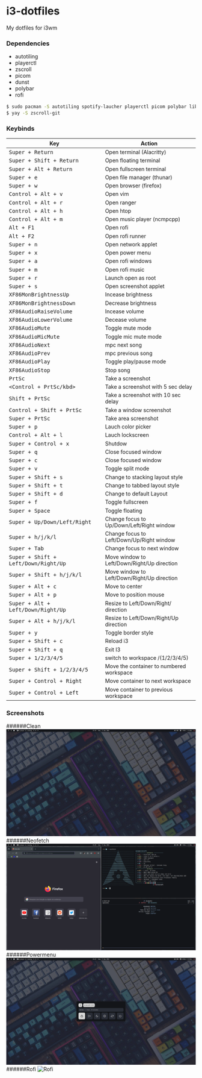 # i3-dotfiles
My dotfiles for i3wm

### Dependencies

- autotiling
- playerctl
- zscroll
- picom
- dunst
- polybar
- rofi

```bash
$ sudo pacman -S autotiling spotify-laucher playerctl picom polybar libsysprof-capture alsa-card-profiles rofi-lbonn-wayland-git
$ yay -S zscroll-git
```
### Keybinds

| Key | Action|
| --- | --- |
| <kbd>Super + Return</kbd> | Open terminal (Alacritty) |
| <kbd>Super + Shift + Return</kbd> | Open floating terminal |
| <kbd>Super + Alt + Return</kbd> | Open fullscreen terminal |
| <kbd>Super + e</kbd> | Open file manager (thunar) |
| <kbd>Super + w</kbd> | Open browser (firefox) |
| <kbd>Control + Alt + v</kbd> | Open vim |
| <kbd>Control + Alt + r</kbd> | Open ranger |
| <kbd>Control + Alt + h</kbd> | Open htop |
| <kbd>Control + Alt + m</kbd> | Open music player (ncmpcpp) |
| <kbd>Alt + F1</kbd> | Open rofi |
| <kbd>Alt + F2</kbd> | Open rofi runner |
| <kbd>Super + n</kbd> | Open network applet |
| <kbd>Super + x</kbd> | Open power menu |
| <kbd>Super + a</kbd> | Open rofi windows |
| <kbd>Super + m</kbd> | Open rofi music |
| <kbd>Super + r</kbd> | Launch open as root |
| <kbd>Super + s</kbd> | Open screenshot applet |
| <kbd>XF86MonBrightnessUp</kbd> | Incease brightness |
| <kbd>XF86MonBrightnessDown</kbd> | Decrease brightness |
| <kbd>XF86AudioRaiseVolume</kbd> | Incease volume |
| <kbd>XF86AudioLowerVolume</kbd> | Decease volume |
| <kbd>XF86AudioMute</kbd> | Toggle mute mode |
| <kbd>XF86AudioMicMute</kbd> | Toggle mic mute mode |
| <kbd>XF86AudioNext</kbd> | mpc next song |
| <kbd>XF86AudioPrev</kbd> | mpc previous song |
| <kbd>XF86AudioPlay</kbd> | Toggle play/pause mode |
| <kbd>XF86AudioStop</kbd> | Stop song |
| <kbd>PrtSc</kbd> | Take a screenshot |
| <kbd><Control + PrtSc/kbd> | Take a screenshot with 5 sec delay |
| <kbd>Shift + PrtSc</kbd> | Take a screenshot with 10 sec delay |
| <kbd>Control + Shift + PrtSc</kbd> | Take a window screenshot |
| <kbd>Super + PrtSc</kbd> | Take area screenshot
| <kbd>Super + p</kbd> | Lauch color picker |
| <kbd>Control + Alt + l</kbd> | Lauch lockscreen |
| <kbd>Super + Control + x</kbd> | Shutdow |
| <kbd>Super + q</kbd> | Close focused window |
| <kbd>Super + c</kbd> | Close focused window |
| <kbd>Super + v</kbd> | Toggle split mode |
| <kbd>Super + Shift + s</kbd> | Change to stacking layout style |
| <kbd>Super + Shift + t</kbd> | Change to tabbed layout style |
| <kbd>Super + Shift + d</kbd> | Change to default Layout |
| <kbd>Super + f</kbd> | Toggle fullscreen |
| <kbd>Super + Space</kbd> | Toggle floating |
| <kbd>Super + Up/Down/Left/Right</kbd> | Change focus to Up/Down/Left/Right window |
| <kbd>Super + h/j/k/l</kbd> | Change focus to Left/Down/Up/Right window |
| <kbd>Super + Tab</kbd> | Change focus to next window |
| <kbd>Super + Shift + Left/Down/Right/Up</kbd> | Move window to Left/Down/Right/Up direction |
| <kbd>Super + Shift + h/j/k/l</kbd> | Move window to Left/Down/Right/Up direction |
| <kbd>Super + Alt + c</kbd> | Move to center|
| <kbd>Super + Alt + p</kbd> | Move to position mouse |
| <kbd>Super + Alt + Left/Down/Right/Up</kbd> | Resize to Left/Down/Right/ direction |
| <kbd>Super + Alt + h/j/k/l</kbd> | Resize to Left/Down/Right/Up direction
| <kbd>Super + y</kbd> | Toggle border style |
| <kbd>Super + Shift + c</kbd> | Reload i3 |
| <kbd>Super + Shift + q</kbd> | Exit I3 |
| <kbd>Super + 1/2/3/4/5</kbd> | switch to workspace /(1/2/3/4/5) |
| <kbd>Super + Shift + 1/2/3/4/5</kbd> | Move the container to numbered workspace
| <kbd>Super + Control + Right</kbd> | Move container to next workspace |
| <kbd>Super + Control + Left</kbd> | Move container to previous workspace |

### Screenshots

######Clean
![Clean](./assets/Screenshot01.png "Clean")
######Neofetch
![Neofetch](./assets/Screenshot02.png "Neofetch")
######Powermenu
![Powermenu](./assets/Screenshot03.png "Powermenu")
######Rofi
![Rofi](./assests/Screenshot04.png "Rofi")
